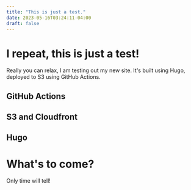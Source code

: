 ```yaml
---
title: "This is just a test."
date: 2023-05-16T03:24:11-04:00
draft: false
---
```


# I repeat, this is just a test!

Really you can relax, I am testing out my new site. It's built using Hugo, deployed to S3 using GitHub Actions. 

## GitHub Actions

## S3 and Cloudfront


## Hugo


# What's to come?
Only time will tell!